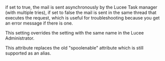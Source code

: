if set to true, the mail is sent asynchronously by the Lucee Task manager (with multiple tries),
if set to false the mail is sent in the same thread that executes the request, which is useful for troubleshooting because you get an error message if there is one.

This setting overrides the setting with the same name in the Lucee Administrator.

This attribute replaces the old "spoolenable" attribute which is still supported as an alias.
